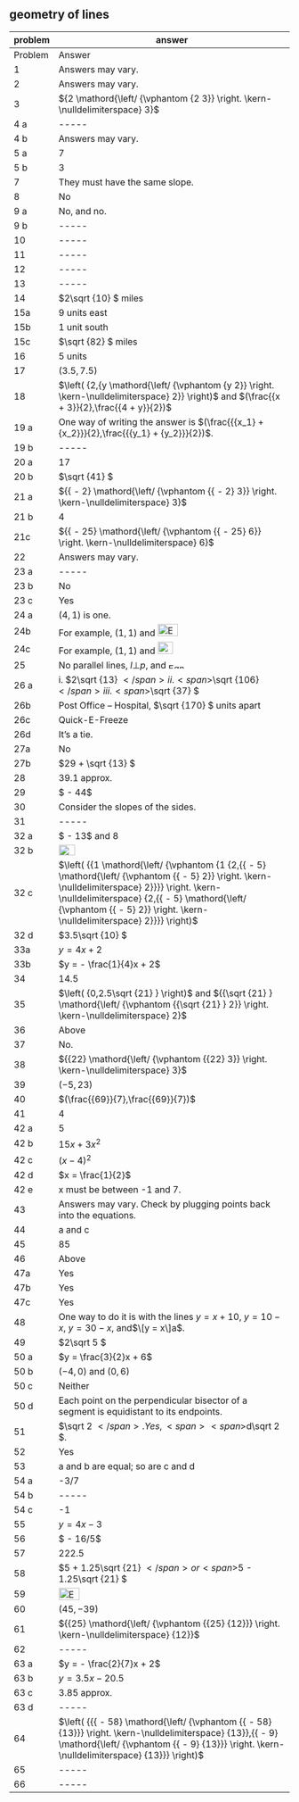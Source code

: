 
## geometry of lines


|problem|answer|
|-------|------|
|Problem|Answer|
|1|Answers may vary.|
|2|Answers may vary.|
|3|<span>${2 \mathord{\left/ {\vphantom {2 3}} \right. \kern-\nulldelimiterspace} 3}$</span>|
|4 a|-----|
|4 b|Answers may vary.|
|5 a|7|
|5 b|3|
|7|They must have the same slope.|
|8|No|
|9 a|No, and no.|
|9 b|-----|
|10|-----|
|11|-----|
|12|-----|
|13|-----|
|14|<span>$2\sqrt {10} $</span> miles|
|15a|9 units east|
|15b|1 unit south|
|15c|<span><span>$\sqrt {82} $</span> </span><span>miles</span>|
|16|5 units|
|17|<span>$\left( {3.5,7.5} \right)$</span>|
|18|<span>$\left( {2,{y \mathord{\left/ {\vphantom {y 2}} \right. \kern-\nulldelimiterspace} 2}} \right)$</span> and <span>$(\frac{{x + 3}}{2},\frac{{4 + y}}{2})$</span><br>|
|19 a|<span>One way of writing the answer is</span><span> <span>$(\frac{{{x_1} + {x_2}}}{2},\frac{{{y_1} + {y_2}}}{2})$</span>.</span><br>|
|19 b|-----|
|20 a|17|
|20 b|<span>$\sqrt {41} $</span>|
|21 a|<span>${{ - 2} \mathord{\left/ {\vphantom {{ - 2} 3}} \right. \kern-\nulldelimiterspace} 3}$</span>|
|21 b|4|
|21c|<span>${{ - 25} \mathord{\left/ {\vphantom {{ - 25} 6}} \right. \kern-\nulldelimiterspace} 6}$</span>|
|22|Answers may vary.|
|23 a|-----|
|23 b|No|
|23 c|Yes|
|24 a|<span><span>$\left( {4,1} \right)$</span> is one.</span>|
|24b|For example, <span>$\left( {1,1} \right)$</span> and <img class="image" width="36" height="22" src="9-Answers_9-8-11-PRINT-web-images/Eqn0139.eps" alt="Eqn0139.eps">|
|24c|For example, <span>$\left( {1,1} \right)$</span> and <img class="image" width="27" height="22" src="9-Answers_9-8-11-PRINT-web-images/Eqn0159.eps" alt="Eqn0159.eps">|
|25|No parallel lines, <span>$l \bot p$</span>, and <img class="image" width="33" height="10" src="9-Answers_9-8-11-PRINT-web-images/Eqn0179.eps" alt="Eqn0179.eps">|
|26 a|i. <span>$2\sqrt {13} $</span> ii. <span>$\sqrt {106} $</span> iii. <span>$\sqrt {37} $</span>|
|26b|Post Office – Hospital, <span>$\sqrt {170} $</span> units apart|
|26c|Quick-E-Freeze|
|26d|It’s a tie.|
|27a|No|
|27b|<span>$29 + \sqrt {13} $</span>|
|28|39.1 approx.|
|29|<span>$ - 44$</span>|
|30|Consider the slopes of the sides.|
|31|-----|
|32 a|<span>$ - 13$</span> <span>and 8</span>|
|32 b|<img class="image" width="29" height="19" src="9-Answers_9-8-11-PRINT-web-images/Eqn0259.eps" alt="Eqn0259.eps">|
|32 c|<span>$\left( {{1 \mathord{\left/ {\vphantom {1 {2,{{ - 5} \mathord{\left/ {\vphantom {{ - 5} 2}} \right. \kern-\nulldelimiterspace} 2}}}} \right. \kern-\nulldelimiterspace} {2,{{ - 5} \mathord{\left/ {\vphantom {{ - 5} 2}} \right. \kern-\nulldelimiterspace} 2}}}} \right)$</span>|
|32 d|<span>$3.5\sqrt {10} $</span>|
|33a|<span>$y = 4x + 2$</span>|
|33b|<span>$y = - \frac{1}{4}x + 2$</span>|
|34|14.5|
|35|<span><span>$\left( {0,2.5\sqrt {21} } \right)$</span> and <span>${{\sqrt {21} } \mathord{\left/ {\vphantom {{\sqrt {21} } 2}} \right. \kern-\nulldelimiterspace} 2}$</span></span>|
|36|Above|
|37|No.|
|38|<span>${{22} \mathord{\left/ {\vphantom {{22} 3}} \right. \kern-\nulldelimiterspace} 3}$</span>|
|39|<span>$( - 5,23)$</span>|
|40|<span>$(\frac{{69}}{7},\frac{{69}}{7})$</span>|
|41|4|
|42 a|5|
|42 b|<span>$15x + 3{x^2}$</span>|
|42 c|<span>${(x - 4)^2}$</span>|
|42 d|<span>$x = \frac{1}{2}$</span>|
|42 e|<span class="char-style-override-3">x</span> must be between -1 and 7.|
|43|Answers may vary. Check by plugging points back into the equations.|
|44|a and c|
|45|85|
|46|Above|
|47a|Yes|
|47b|Yes|
|47c|Yes|
|48|One way to do it is with the l<span>ines </span><span><span>$y = x + 10$</span>, <span>$y = 10 - x$</span>, </span><span><span>$y = 30 - x$</span>, and<span>$\[y = x\]a$</span>.</span><br>|
|49|<span>$2\sqrt 5 $</span>|
|50 a|<span>$y = \frac{3}{2}x + 6$</span>|
|50 b|<span><span>$\left( { - 4,0} \right)$</span> and <span>$\left( {0,6} \right)$</span></span>|
|50 c|Neither|
|50 d|Each point on the perpendicular bisector of a segment is equidistant to its endpoints.|
|51|<span>$\sqrt 2 $</span>. Yes,<span> <span>$d\sqrt 2 $</span></span>.|
|52|Yes|
|53|a and b are equal; so are c and d|
|54 a|-3/7|
|54 b|-----|
|54 c|-1|
|55|<span>$y = 4x - 3$</span>|
|56|<span>$ - 16/5$</span>|
|57|222.5|
|58|<span>$5 + 1.25\sqrt {21} $</span> or <span>$5 - 1.25\sqrt {21} $</span>|
|59|<img class="image" width="37" height="22" src="9-Answers_9-8-11-PRINT-web-images/Eqn0496.eps" alt="Eqn0496.eps">|
|60|<span>$\left( {45, - 39} \right)$</span>|
|61|<span>${{25} \mathord{\left/ {\vphantom {{25} {12}}} \right. \kern-\nulldelimiterspace} {12}}$</span>|
|62|-----|
|63 a|<span>$y = - \frac{2}{7}x + 2$</span>|
|63 b|<span>$y = 3.5x - 20.5$</span>|
|63 c|3.85 approx.|
|63 d|-----|
|64|<span>$\left( {{{ - 58} \mathord{\left/ {\vphantom {{ - 58} {13}}} \right. \kern-\nulldelimiterspace} {13}},{{ - 9} \mathord{\left/ {\vphantom {{ - 9} {13}}} \right. \kern-\nulldelimiterspace} {13}}} \right)$</span>|
|65|-----|
|66|-----|
